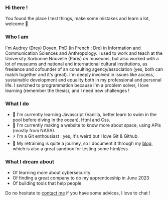 ### Hi there !

You found the place I test things, make some mistakes and learn a lot, welcome :star2:

### Who I am
I'm Audrey (Drey) Doyen, PhD (in French : Dre) in Information and Communication Sciences and Anthropology. I used to work and teach at the University Sorbonne Nouvelle (Paris) *on* museums, but also worked *with* a lot of museums and national and international cultural institutions, as freelance and cofounder of an consulting agency/association (yes, both can match together and it's great).
I'm deeply involved in issues like access, sustainable development and equality both in my professional and personal life.
I switched to programmation because I'm a problem solver, I love learning (remember the thesis), and I need new challenges !

### What I do
- :sunflower: I'm currently learning Javascript (Vanilla, better learn to swim in the pool before diving in the ocean), Html and Css. 
- :rocket: I'm currently making a website to know more about space, using APIs (mostly from NASA).
- ⚡ I'm a Git enthousiast : yes, it's weird but I love Git & Github.
- :book: My retraining is quite a journey, so I document it through my [blog](https://dre-drey.github.io/), which is also a great sandbox for testing some html/css

### What I dream about
- Of learning more about cybersecurity
- Of finding a great company to do my apprenticeship in June 2023
- Of building tools that help people

Do no hesitate to [contact me](mailto:au.doyen@gmail.com) if you have some advices, I love to chat !


<!--
**Dre-Drey/Dre-Drey** is a ✨ _special_ ✨ repository because its `README.md` (this file) appears on your GitHub profile.

Here are some ideas to get you started:

- 🔭 I’m currently working on ...
- 🌱 I’m currently learning ...
- 👯 I’m looking to collaborate on ...
- 🤔 I’m looking for help with ...
- 💬 Ask me about ...
- 📫 How to reach me: ...
- 😄 Pronouns: ...
-  Fun fact: ...
-->
